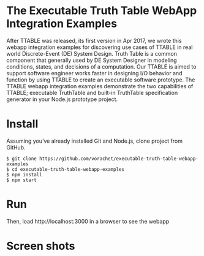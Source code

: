 # The Executable Truth Table WebApp Integration Examples

After TTABLE was released, its first version in Apr 2017, we wrote this webapp integration examples for discovering use cases of TTABLE in real world Discrete-Event (DE) System Design. Truth Table is a common component that generally used by DE System Designer in modeling conditions, states, and decisions of a computation. Our TTABLE is aimed to support software engineer works faster in designing I/O behavior and function by using TTABLE to create an executable software prototype. The TTABLE webapp integration examples demonstrate the two capabilities of TTABLE; executable TruthTable and built-in TruthTable specification generator in your Node.js prototype project.

# Install

Assuming you’ve already installed Git and Node.js, clone project from GitHub.

```
$ git clone https://github.com/vorachet/executable-truth-table-webapp-examples
$ cd executable-truth-table-webapp-examples
$ npm install
$ npm start
```

# Run

Then, load http://localhost:3000 in a browser to see the webapp


# Screen shots

